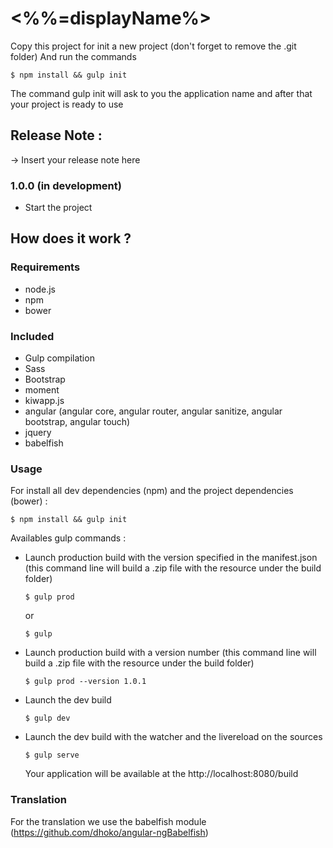 # <%%=displayName%>

Copy this project for init a new project (don't forget to remove the .git folder)
And run the commands
```shell
$ npm install && gulp init
```

The command gulp init will ask to you the application name and after that your project is ready to use

## Release Note :

-> Insert your release note here

### 1.0.0 (in development)
 - Start the project

## How does it work ?

### Requirements

- node.js
- npm
- bower

### Included

- Gulp compilation
- Sass 
- Bootstrap
- moment
- kiwapp.js
- angular (angular core, angular router, angular sanitize, angular bootstrap, angular touch)
- jquery
- babelfish

### Usage

For install all dev dependencies (npm) and the project dependencies (bower) :
 
```shell
$ npm install && gulp init
```
 
Availables gulp commands :

 
 - Launch production build with the version specified in the manifest.json (this command line will build a .zip file with the resource under the build folder)
 
    ```shell
    $ gulp prod
    ```

    or

    ```shell
    $ gulp
    ```
    
- Launch production build with a version number (this command line will build a .zip file with the resource under the build folder)
 
    ```shell
    $ gulp prod --version 1.0.1
    ```


- Launch the dev build

    ```shell
    $ gulp dev
    ```
    
- Launch the dev build with the watcher and the livereload on the sources
 
    ```shell
    $ gulp serve
    ```
    
    Your application will be available at the http://localhost:8080/build
    
### Translation

For the translation we use the babelfish module (https://github.com/dhoko/angular-ngBabelfish)



